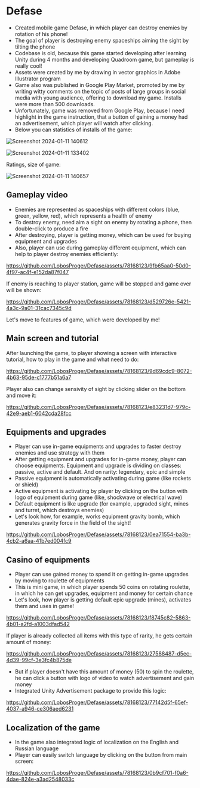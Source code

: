 # Defase
* Created mobile game Defase, in which player can destroy enemies by rotation of his phone!
* The goal of player is destroying enemy spaceships aiming the sight by tilting the phone
* Codebase is old, because this game started developing after learning Unity during 4 months and developing Quadroom game, but gameplay is really cool!
* Assets were created by me by drawing in vector graphics in Adobe Illustrator program
* Game also was published in Google Play Market, promoted by me by writing witty comments on the topic of posts of large groups in social media with young audience, offering to download my game. Installs were more than 500 downloads. 
* Unfortunately, game was removed from Google Play, because I need highlight in the game instruction, that a button of gaining a money had an advertisement, which player will watch after clicking.
* Below you can statistics of installs of the game:

![Screenshot 2024-01-11 140612](https://github.com/LobosProger/Defase/assets/78168123/1689f510-0195-4ae1-9da5-8c89a6dfc5cb)

![Screenshot 2024-01-11 133402](https://github.com/LobosProger/Defase/assets/78168123/60c883ad-dd98-4c35-b1c1-bc961c5d4527)

Ratings, size of game:

![Screenshot 2024-01-11 140657](https://github.com/LobosProger/Defase/assets/78168123/e8ed0a83-534c-4ae6-ab0a-93ac8db0270a)

## Gameplay video
* Enemies are represented as spaceships with different colors (blue, green, yellow, red), which represents a health of enemy
* To destroy enemy, need aim a sight on enemy by rotating a phone, then double-click to produce a fire
* After destroying, player is getting money, which can be used for buying equipment and upgrades
* Also, player can use during gameplay different equipment, which can help to player destroy enemies efficiently:

https://github.com/LobosProger/Defase/assets/78168123/9fb65aa0-50d0-4f97-ac4f-e152da87f047

If enemy is reaching to player station, game will be stopped and game over will be shown:

https://github.com/LobosProger/Defase/assets/78168123/d529726e-5421-4a3c-9a01-31cac7345c9d

Let's move to features of game, which were developed by me!

## Main screen and tutorial

After launching the game, to player showing a screen with interactive tutorial, how to play in the game and what need to do:

https://github.com/LobosProger/Defase/assets/78168123/9d69cdc9-8072-4b63-95de-c1777b51a6a7

Player also can change sensivity of sight by clicking slider on the bottom and move it:

https://github.com/LobosProger/Defase/assets/78168123/e83231d7-979c-42e9-aeb1-6042cda28fcc

## Equipments and upgrades

* Player can use in-game equipments and upgrades to faster destroy enemies and use strategy with them
* After getting equipment and upgrades for in-game money, player can choose equipments. Equipment and upgrade is dividing on classes: passive, active and default. And on rarity: legendary, epic and simple
* Passive equipment is automatically activating during game (like rockets or shield)
* Active equipment is activating by player by clicking on the button with logo of equipment during game (like, shockwave or electrical wave)
* Default equipment is like upgrade (for example, upgraded sight, mines and turret, which destroys enemies)
* Let's look how, for example, works equipment gravity bomb, which generates gravity force in the field of the sight!

https://github.com/LobosProger/Defase/assets/78168123/0ea71554-ba3b-4cb2-a6aa-41b7ed004fc9

## Casino of equipments

* Player can use gained money to spend it on getting in-game upgrades by moving to roulette of equipments
* This is mini game, in which player spends 50 coins on rotating roulette, in which he can get upgrades, equipment and money for certain chance
* Let's look, how player is getting default epic upgrade (mines), activates them and uses in game!

https://github.com/LobosProger/Defase/assets/78168123/f8745c82-5863-4b01-a2fd-a1003dfad542

If player is already collected all items with this type of rarity, he gets certain amount of money:

https://github.com/LobosProger/Defase/assets/78168123/27588487-d5ec-4d39-99cf-3e3fc4b875de

* But if player doesn't have this amount of money (50) to spin the roulette, he can click a button with logo of video to watch advertisement and gain money
* Integrated Unity Advertisement package to provide this logic:

https://github.com/LobosProger/Defase/assets/78168123/77142d5f-65ef-4037-a946-ce306aed6231

## Localization of the game

* In the game also integrated logic of localization on the English and Russian language
* Player can easily switch language by clicking on the button from main screen:

https://github.com/LobosProger/Defase/assets/78168123/0b9cf701-f0a6-4dae-824e-a3ad2548033c


